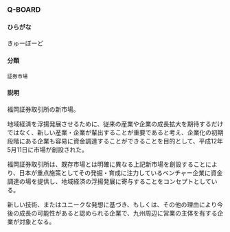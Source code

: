 <div style="display:none;">

## [あ行](securities-terms?id=あ行)
## [か行](securities-terms?id=か行)
## [さ行](securities-terms?id=さ行)
## [た行](securities-terms?id=た行)
## [な行](securities-terms?id=な行)
## [は行](securities-terms?id=は行)
## [ま行](securities-terms?id=ま行)
## [や行](securities-terms?id=や行)
## [ら行](securities-terms?id=ら行)
## [わ行](securities-terms?id=わ行)
## [英数字・記号](securities-terms?id=英数字・記号)

</div>

### Q-BOARD

#### ひらがな

きゅーぼーど

#### 分類

`証券市場`

#### 説明

福岡証券取引所の新市場。
地域経済を浮揚発展させるために、従来の産業や企業の成長拡大を期待するだけではなく、新しい産業・企業が輩出することが重要であると考え、企業化の初期段階にある企業も容易に資金調達することができることを目的として、平成12年5月11日に市場が創設された。
福岡証券取引所は、既存市場とは明確に異なる上記新市場を創設することにより、日本が重点施策としてその発掘・育成に注力しているベンチャー企業に資金調達の場を提供し、地域経済の浮揚発展に寄与することをコンセプトとしている。
新しい技術、またはユニークな発想に基づき、もしくは、その他の理由により今後の成長の可能性があると認められる企業で、九州周辺に営業の主体を有する企業が対象となる。

